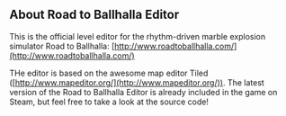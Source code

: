 About Road to Ballhalla Editor
-------------------------------------------------------------------------------

This is the official level editor for the rhythm-driven marble explosion simulator Road to Ballhalla: [http://www.roadtoballhalla.com/](http://www.roadtoballhalla.com/)

THe editor is based on the awesome map editor Tiled ([http://www.mapeditor.org/](http://www.mapeditor.org/)). The latest version of the Road to Ballhalla Editor is already included in the game on Steam, but feel free to take a look at the source code!